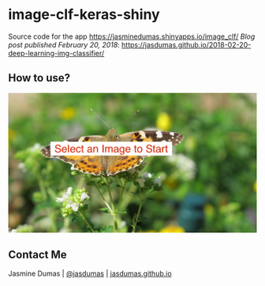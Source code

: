 # image-clf-keras-shiny
Source code for the app https://jasminedumas.shinyapps.io/image_clf/
_Blog post published February 20, 2018_: https://jasdumas.github.io/2018-02-20-deep-learning-img-classifier/


## How to use?


![](www/butterfly.jpg)


## Contact Me

Jasmine Dumas | [@jasdumas](https://twitter.com/jasdumas) | [jasdumas.github.io](http://jasdumas.github.io/)

